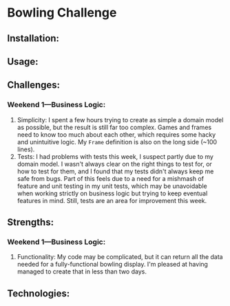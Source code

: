 
Bowling Challenge
=================

## Installation:
## Usage:

## Challenges:

### Weekend 1—Business Logic:
1. Simplicity: I spent a few hours trying to create as simple a domain model as possible, but the result is still far too complex. Games and frames need to know too much about each other, which requires some hacky and unintuitive logic. My `Frame` definition is also on the long side (~100 lines).
2. Tests: I had problems with tests this week, I suspect partly due to my domain model. I wasn't always clear on the right things to test for, or how to test for them, and I found that my tests didn't always keep me safe from bugs. Part of this feels due to a need for a mishmash of feature and unit testing in my unit tests, which may be unavoidable when working strictly on business logic but trying to keep eventual features in mind. Still, tests are an area for improvement this week.

## Strengths:

### Weekend 1—Business Logic:

1. Functionality: My code may be complicated, but it can return all the data needed for a fully-functional bowling display. I'm pleased at having managed to create that in less than two days.

## Technologies: